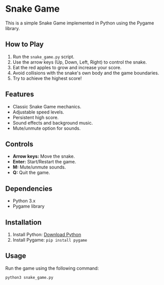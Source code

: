 # Snake Game

This is a simple Snake Game implemented in Python using the Pygame library.

## How to Play

1. Run the `snake_game.py` script.
2. Use the arrow keys (Up, Down, Left, Right) to control the snake.
3. Eat the red apples to grow and increase your score.
4. Avoid collisions with the snake's own body and the game boundaries.
5. Try to achieve the highest score!

## Features

- Classic Snake Game mechanics.
- Adjustable speed levels.
- Persistent high score.
- Sound effects and background music.
- Mute/unmute option for sounds.

## Controls

- **Arrow keys:** Move the snake.
- **Enter:** Start/Restart the game.
- **M:** Mute/unmute sounds.
- **Q:** Quit the game.

## Dependencies

- Python 3.x
- Pygame library

## Installation

1. Install Python: [Download Python](https://www.python.org/downloads/)
2. Install Pygame: `pip install pygame`

## Usage

Run the game using the following command:

```bash
python3 snake_game.py
